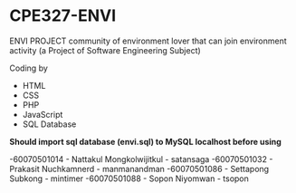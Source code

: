 # CPE327-ENVI
ENVI PROJECT
community of environment lover that can join environment activity
(a Project of Software Engineering Subject)

Coding by
- HTML
- CSS
- PHP
- JavaScript
- SQL Database

**Should import sql database (envi.sql) to MySQL localhost before using**

-60070501014 - Nattakul Mongkolwijitkul - satansaga
-60070501032 - Prakasit Nuchkamnerd - manmanandman
-60070501086 - Settapong Subkong - mintimer
-60070501088 - Sopon Niyomwan - tsopon
